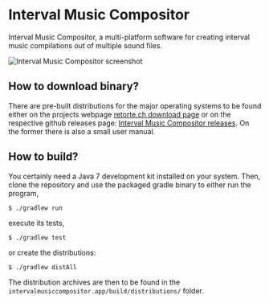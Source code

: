Interval Music Compositor
=========================

Interval Music Compositor, a multi-platform software for creating interval music compilations out of multiple sound files.

![Interval Music Compositor screenshot](https://raw2.github.com/nwaldispuehl/interval-music-compositor/master/intervalmusiccompositor.build/footage/imc_screenshot_small.jpg)



How to download binary?
-----------------------

There are pre-built distributions for the major operating systems to be found either on the projects webpage [retorte.ch download page](http://www.retorte.ch/tools/interval_music_compositor/download) or on the respective github releases page: [Interval Music Compositor releases](https://github.com/nwaldispuehl/interval-music-compositor/releases).
On the former there is also a small user manual.


How to build?
-------------

You certainly need a Java 7 development kit installed on your system. Then, clone the repository and use the packaged gradle binary to either run the program,

    $ ./gradlew run
  
execute its tests, 

    $ ./gradlew test
  
or create the distributions:

    $ ./gradlew distAll
  
The distribution archives are then to be found in the `intervalmusiccompositor.app/build/distributions/` folder.

